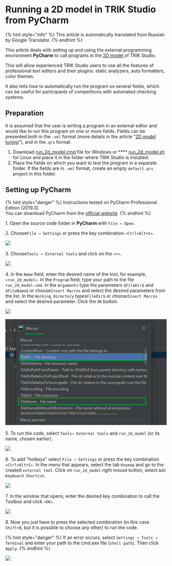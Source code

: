 # Running a 2D model in TRIK Studio from PyCharm

{% hint style="info" %}
This article is automatically translated from Russian by Google Translator.
{% endhint %}

This article deals with setting up and using the external programming environment **PyCharm** to call programs in the [2D model ](../../studio/2d-model/)of TRIK Studio.

This will allow experienced TRIK Studio users to use all the features of professional text editors and their plugins: static analyzers, auto formatters, color themes.

It also tells how to automatically run the program on several fields, which can be useful for participants of competitions with automated checking systems.

## **Preparation**

It is assumed that the user is writing a program in an external editor and would like to run this program on one or more fields. Fields can be presented both in the `.xml` format (more details in the article "[2D model tuning](../../studio/2d-model/settings.md)"), and in the`.qrs` format.

1. Download [run\_2d\_model.cmd](https://gist.github.com/anastasiia-kornilova/2b955e62c3cef7a509fc043a189ea3ff) file for Windows or **** [run\_2d\_model.sh](https://gist.github.com/anastasiia-kornilova/f13a708562debabeeb126381f3d535e5) for Linux and place it in the folder where TRIK Studio is installed.
2. Place the fields on which you want to test the program in a separate folder. If the fields are in `.xml` format, create an empty `default.qrs` project in this folder.

## Setting up PyCharm

{% hint style="danger" %}
Instructions tested on PyCharm Professional Edition (2019.3). \
You can download PyCharm from the [official website](https://www.jetbrains.com/ru-ru/pycharm/).
{% endhint %}

1\. Open the source code folder in **PyCharm** with `File → Open`.

2\. Choose`File → Settings` or press the key combination `«Ctrl+Alt+S»`.

![](<../../.gitbook/assets/43 1 En  PyCharm\_Run\_2D 3.png>)

3\. Choose`Tools → External tools` and click on the `«+»`.

![](<../../.gitbook/assets/43 2 En  PyCharm\_Run\_2D 2.png>)

4\.  In the `Name` field, enter the desired name of the tool, for example, `«run_2d_model»`. In the `Program` field, type your path to the file `run_2d_model.cmd`. In the `Arguments` type the parameters `$FileDir$` and `$FileName$` or choose`Insert Macros` and select the desired parameters from the list. In the `Working Directory` type`$FileDir$` or choose`Insert Macros` and select the desired parameter. Click the `OK` button.

![](<../../.gitbook/assets/43 3 En  PyCharm\_Run\_2D 2.png>)

![](../../.gitbook/assets/4.png)

5\. To run the code, select `Tools→ External tools` and `run_2d_model` (or its name, chosen earlier).

![](<../../.gitbook/assets/43 5 En  PyCharm\_Run\_2D 2.png>)

6\. To add "hotkeys" select `File → Settings` or press the key combination `«Ctrl+Alt+S»`. In the menu that appears, select the tab `Keymap` and go to the created `external tool`. Click on `run_2d_model` right mouse button, select `Add Keyboard Shortcut`.

![](<../../.gitbook/assets/43 6 En  PyCharm\_Run\_2D 2.png>)

7\. In the window that opens, enter the desired key combination to call the Toolbox and click `«ОК»`.

![](<../../.gitbook/assets/43 7 En  PyCharm\_Run\_2D 2.png>)

8\. Now you just have to press the selected combination (in this case `Shift+B`, but it is possible to choose any other) to run the code.

{% hint style="danger" %}
If an error occurs, select `Settings → Tools → Terminal` and enter your path to the cmd.exe file (`shell path`). Then click `Apply`.
{% endhint %}

![](<../../.gitbook/assets/43 8 En  PyCharm\_Run\_2D 2.png>)
